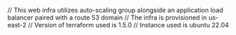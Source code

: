// This web infra utilizes auto-scaling group alongside an application load balancer paired with a route 53 domain
// The infra is provisioned in us-east-2
// Version of terraform used is 1.5.0
// Instance used is ubuntu 22.04
